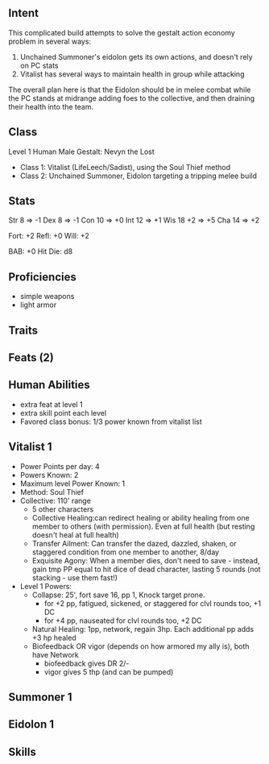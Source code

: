 ## Intent

This complicated build attempts to solve the gestalt action economy problem in several ways:
1. Unchained Summoner's eidolon gets its own actions, and doesn't rely on PC stats
2. Vitalist has several ways to maintain health in group while attacking

The overall plan here is that the Eidolon should be in melee combat while the PC stands
at midrange adding foes to the collective, and then draining their health into the team.

## Class


Level 1 Human Male Gestalt: Nevyn the Lost

* Class 1: Vitalist (LifeLeech/Sadist), using the Soul Thief method
* Class 2: Unchained Summoner, Eidolon targeting a tripping melee build

## Stats

Str  8     => -1
Dex  8     => -1
Con 10     => +0
Int 12     => +1
Wis 18  +2 => +5
Cha 14     => +2

Fort: +2
Refl: +0
Will: +2

BAB: +0
Hit Die: d8

## Proficiencies
* simple weapons
* light armor

## Traits

## Feats (2)

## Human Abilities
* extra feat at level 1
* extra skill point each level
* Favored class bonus: 1/3 power known from vitalist list

## Vitalist 1
* Power Points per day: 4
* Powers Known: 2
* Maximum level Power Known: 1
* Method: Soul Thief
* Collective: 110' range
  - 5 other characters
  - Collective Healing:can redirect healing or ability healing from one member
    to others (with permission). Even at full health (but resting doesn't heal at full health)
  - Transfer Ailment: Can transfer the dazed, dazzled, shaken, or staggered condition from one
    member to another, 8/day
  - Exquisite Agony: When a member dies, don't need to save - instead, gain tmp PP equal to hit
    dice of dead character, lasting 5 rounds (not stacking - use them fast!)
* Level 1 Powers:
  - Collapse: 25', fort save 16, pp 1, Knock target prone.
    * for +2 pp, fatigued, sickened, or staggered for clvl rounds too, +1 DC
    * for +4 pp, nauseated for clvl rounds too, +2 DC
  - Natural Healing: 1pp, network, regain 3hp. Each additional pp adds +3 hp healed
  - Biofeedback OR vigor (depends on how armored my ally is), both have Network
    * biofeedback gives DR 2/-
    * vigor gives 5 thp (and can be pumped)

## Summoner 1

## Eidolon 1

## Skills



